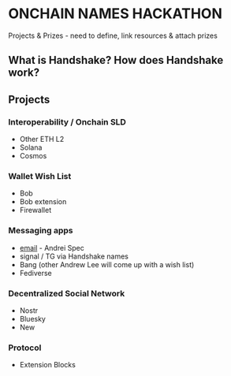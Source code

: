 # ONCHAIN NAMES HACKATHON


Projects & Prizes - need to define, link resources & attach prizes

## What is Handshake? How does Handshake work?



## Projects

### Interoperability / Onchain SLD
- Other ETH L2
- Solana
- Cosmos


### Wallet Wish List
- Bob
- Bob extension
- Firewallet


### Messaging apps
- [email](/messaging/email.md) - Andrei Spec
- signal / TG via Handshake names
- Bang (other Andrew Lee will come up with a wish list)
- Fediverse


### Decentralized Social Network
- Nostr
- Bluesky
- New


### Protocol
- Extension Blocks
